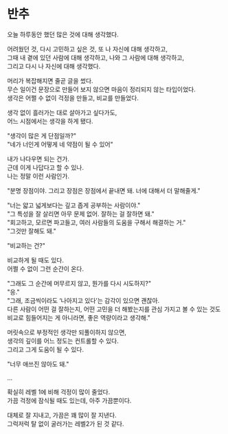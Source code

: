 # 반추

오늘 하루동안 했던 많은 것에 대해 생각했다.

어려웠던 것, 다시 고민하고 싶은 것, 또 나 자신에 대해 생각하고,  
그때 내 곁에 있던 사람에 대해 생각하고, 나와 그 사람에 대해 생각하고,  
그리고 다시 나 자신에 대해 생각했다.  

머리가 복잡해지면 줄곧 글을 썼다.  
무슨 일이건 문장으로 만들어 보지 않으면 마음이 정리되지 않는 타입이었다.  
생각은 어쩔 수 없이 걱정을 만들고, 비교를 만들었다.  

생각 없이 흘러가는 대로 살아가고 싶다가도,  
어느 시점에서는 생각을 하게 됐다.  

"생각이 많은 게 단점일까?"  
"네가 너인게 어떻게 네 약점이 될 수 있어"  

내가 나다우면 되는 건가.  
근데 이게 나답다고 할 수 있나.  
나는 정말 이런 사람인가.  

"분명 장점이야. 그리고 장점은 장점에서 끝내면 돼.
너에 대해서 더 말해줄게."  

"너는 얇고 넓게보다는 깊고 좁게 공부하는 사람이야."  
"그 특성을 잘 살리면 아무 문제 없어. 잘하는 걸 잘하면 돼."  
"회고하고, 모르면 파고들고, 여러 사람들의 도움을 구해서 해결하는 거."  
 "그것만 잘해도 돼."  

"비교하는 건?"  

비교하게 될 때도 있다.  
어쩔 수 없이 그런 순간이 온다.  

"그래도 그 순간에 머무르지 않고, 뭔가를 다시 시도하지?"  
"응."  
"그래, 조금씩이라도 ‘나아지고 있다’는 감각이 있으면 괜찮아.  
다른 사람이 어떤 걸 잘하는지, 어떤 고민을 더 해봤는지를 관심 가지고 볼 수 있는 것도 비교로 힘들어지는 게 아니라면, 좋은 역량이라고 생각해."  

머릿속으로 부정적인 생각만 되풀이하지 않으면,  
생각의 깊이를 어느 정도는 컨트롤할 수 있다.  
그리고 그게 도움이 될 수 있다.  

"너무 애쓰진 않아도 돼."  

…  

확실히 레벨 1에 비해 걱정이 많이 줄었다.  
가끔 걱정에 잠식될 때도 있는데, 아주 가끔뿐이다.  

대체로 잘 지내고, 가끔은 꽤 많이 잘 지낸다.  
그럭저럭 탈 없이 굴러가는 레벨2가 된 것 같다.  
